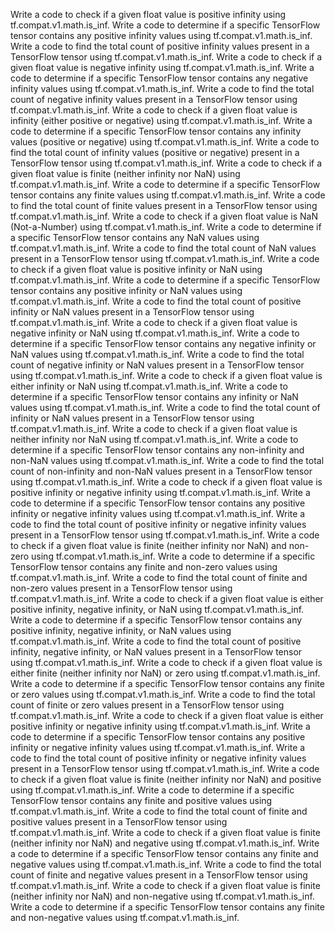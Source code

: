 Write a code to check if a given float value is positive infinity using tf.compat.v1.math.is_inf.
Write a code to determine if a specific TensorFlow tensor contains any positive infinity values using tf.compat.v1.math.is_inf.
Write a code to find the total count of positive infinity values present in a TensorFlow tensor using tf.compat.v1.math.is_inf.
Write a code to check if a given float value is negative infinity using tf.compat.v1.math.is_inf.
Write a code to determine if a specific TensorFlow tensor contains any negative infinity values using tf.compat.v1.math.is_inf.
Write a code to find the total count of negative infinity values present in a TensorFlow tensor using tf.compat.v1.math.is_inf.
Write a code to check if a given float value is infinity (either positive or negative) using tf.compat.v1.math.is_inf.
Write a code to determine if a specific TensorFlow tensor contains any infinity values (positive or negative) using tf.compat.v1.math.is_inf.
Write a code to find the total count of infinity values (positive or negative) present in a TensorFlow tensor using tf.compat.v1.math.is_inf.
Write a code to check if a given float value is finite (neither infinity nor NaN) using tf.compat.v1.math.is_inf.
Write a code to determine if a specific TensorFlow tensor contains any finite values using tf.compat.v1.math.is_inf.
Write a code to find the total count of finite values present in a TensorFlow tensor using tf.compat.v1.math.is_inf.
Write a code to check if a given float value is NaN (Not-a-Number) using tf.compat.v1.math.is_inf.
Write a code to determine if a specific TensorFlow tensor contains any NaN values using tf.compat.v1.math.is_inf.
Write a code to find the total count of NaN values present in a TensorFlow tensor using tf.compat.v1.math.is_inf.
Write a code to check if a given float value is positive infinity or NaN using tf.compat.v1.math.is_inf.
Write a code to determine if a specific TensorFlow tensor contains any positive infinity or NaN values using tf.compat.v1.math.is_inf.
Write a code to find the total count of positive infinity or NaN values present in a TensorFlow tensor using tf.compat.v1.math.is_inf.
Write a code to check if a given float value is negative infinity or NaN using tf.compat.v1.math.is_inf.
Write a code to determine if a specific TensorFlow tensor contains any negative infinity or NaN values using tf.compat.v1.math.is_inf.
Write a code to find the total count of negative infinity or NaN values present in a TensorFlow tensor using tf.compat.v1.math.is_inf.
Write a code to check if a given float value is either infinity or NaN using tf.compat.v1.math.is_inf.
Write a code to determine if a specific TensorFlow tensor contains any infinity or NaN values using tf.compat.v1.math.is_inf.
Write a code to find the total count of infinity or NaN values present in a TensorFlow tensor using tf.compat.v1.math.is_inf.
Write a code to check if a given float value is neither infinity nor NaN using tf.compat.v1.math.is_inf.
Write a code to determine if a specific TensorFlow tensor contains any non-infinity and non-NaN values using tf.compat.v1.math.is_inf.
Write a code to find the total count of non-infinity and non-NaN values present in a TensorFlow tensor using tf.compat.v1.math.is_inf.
Write a code to check if a given float value is positive infinity or negative infinity using tf.compat.v1.math.is_inf.
Write a code to determine if a specific TensorFlow tensor contains any positive infinity or negative infinity values using tf.compat.v1.math.is_inf.
Write a code to find the total count of positive infinity or negative infinity values present in a TensorFlow tensor using tf.compat.v1.math.is_inf.
Write a code to check if a given float value is finite (neither infinity nor NaN) and non-zero using tf.compat.v1.math.is_inf.
Write a code to determine if a specific TensorFlow tensor contains any finite and non-zero values using tf.compat.v1.math.is_inf.
Write a code to find the total count of finite and non-zero values present in a TensorFlow tensor using tf.compat.v1.math.is_inf.
Write a code to check if a given float value is either positive infinity, negative infinity, or NaN using tf.compat.v1.math.is_inf.
Write a code to determine if a specific TensorFlow tensor contains any positive infinity, negative infinity, or NaN values using tf.compat.v1.math.is_inf.
Write a code to find the total count of positive infinity, negative infinity, or NaN values present in a TensorFlow tensor using tf.compat.v1.math.is_inf.
Write a code to check if a given float value is either finite (neither infinity nor NaN) or zero using tf.compat.v1.math.is_inf.
Write a code to determine if a specific TensorFlow tensor contains any finite or zero values using tf.compat.v1.math.is_inf.
Write a code to find the total count of finite or zero values present in a TensorFlow tensor using tf.compat.v1.math.is_inf.
Write a code to check if a given float value is either positive infinity or negative infinity using tf.compat.v1.math.is_inf.
Write a code to determine if a specific TensorFlow tensor contains any positive infinity or negative infinity values using tf.compat.v1.math.is_inf.
Write a code to find the total count of positive infinity or negative infinity values present in a TensorFlow tensor using tf.compat.v1.math.is_inf.
Write a code to check if a given float value is finite (neither infinity nor NaN) and positive using tf.compat.v1.math.is_inf.
Write a code to determine if a specific TensorFlow tensor contains any finite and positive values using tf.compat.v1.math.is_inf.
Write a code to find the total count of finite and positive values present in a TensorFlow tensor using tf.compat.v1.math.is_inf.
Write a code to check if a given float value is finite (neither infinity nor NaN) and negative using tf.compat.v1.math.is_inf.
Write a code to determine if a specific TensorFlow tensor contains any finite and negative values using tf.compat.v1.math.is_inf.
Write a code to find the total count of finite and negative values present in a TensorFlow tensor using tf.compat.v1.math.is_inf.
Write a code to check if a given float value is finite (neither infinity nor NaN) and non-negative using tf.compat.v1.math.is_inf.
Write a code to determine if a specific TensorFlow tensor contains any finite and non-negative values using tf.compat.v1.math.is_inf.